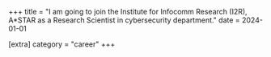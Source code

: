 +++
title = "I am going to join the Institute for Infocomm Research (I2R), A\*STAR as a Research Scientist in cybersecurity department."
date = 2024-01-01

[extra]
category = "career"
+++

